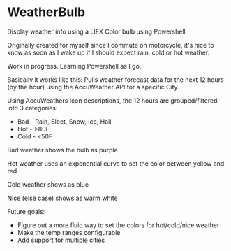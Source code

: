 # WeatherBulb
Display weather info using a LIFX Color bulb using Powershell

Originally created for myself since I commute on motorcycle, it's nice to know as soon as I wake up if I should expect rain, cold or hot weather.

Work in progress. Learning Powershell as I go.

Basically it works like this:
Pulls weather forecast data for the next 12 hours (by the hour) using the AccuWeather API for a specific City.

Using AccuWeathers Icon descriptions, the 12 hours are grouped/filtered into 3 categories:
- Bad - Rain, Sleet, Snow, Ice, Hail
- Hot - >80F
- Cold - <50F

Bad weather shows the bulb as purple

Hot weather uses an exponential curve to set the color between yellow and red

Cold weather shows as blue

Nice (else case) shows as warm white

Future goals:
- Figure out a more fluid way to set the colors for hot/cold/nice weather
- Make the temp ranges configurable
- Add support for multiple cities
